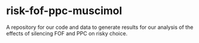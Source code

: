 # risk-fof-ppc-muscimol
A repository for our code and data  to generate results for our analysis of the effects of silencing FOF and PPC on risky choice.
